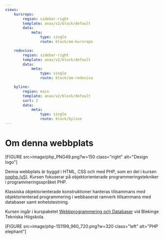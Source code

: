 ```yaml
---
views:
    kursrepo:
        region: sidebar-right
        template: anax/v2/block/default
        data:
            meta:
                type: single
                route: block/om-kursrepo

    redovisa:
        region: sidebar-right
        template: anax/v2/block/default
        data:
            meta:
                type: single
                route: block/om-redovisa

    byline:
        region: main
        template: anax/v2/block/default
        sort: 2
        data:
            meta:
                type: single
                route: block/byline
---
```

Om denna webbplats
=========================

[FIGURE src=image/php_PNG49.png?w=150 class="right" alt="Design logo"]

Denna webbplats är byggd i HTML, CSS och med PHP, som en del i kursen [oophp (v5)](https://dbwebb.se/kurser/oophp-v5). Kursen fokuserar på objektorienterade programmeringstekniker i programmeringsspråket PHP.

Klassiska objektorienterade konstruktioner hanteras tillsammans med objektorienterad programmering i webbaserat ramverk tillsammans med databaser samt enhetstestning.



Kursen ingår i kurspaketet [Webbprogrammering och Databaser](https://www.bth.se/kurspaket/KP653/20182/) vid Blekinge Tekniska Högskola.

[FIGURE src=image/php-151199_960_720.png?w=320 class="left" alt="PHP elephant"]
